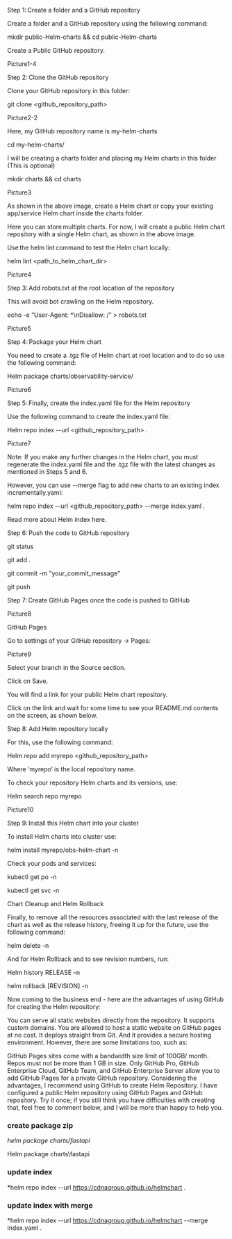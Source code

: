 Step 1: Create a folder and a GitHub repository

Create a folder and a GitHub repository using the following command:

mkdir public-Helm-charts && cd public-Helm-charts 

Create a Public GitHub repository.

Picture1-4

Step 2: Clone the GitHub repository 

Clone your GitHub repository in this folder:

git clone <github_repository_path>   

Picture2-2

Here, my GitHub repository name is my-helm-charts 

cd my-helm-charts/ 

I will be creating a charts folder and placing my Helm charts in this folder (This is optional) 

mkdir charts && cd charts 

Picture3

As shown in the above image, create a Helm chart or copy your existing app/service Helm chart inside the charts folder. 

Here you can store multiple charts. For now, I will create a public Helm chart repository with a single Helm chart, as shown in the above image. 

Use the helm lint command to test the Helm chart locally:

helm lint <path_to_helm_chart_dir>  

Picture4

Step 3: Add robots.txt at the root location of the repository

This will avoid bot crawling on the Helm repository. 

echo -e “User-Agent: *\nDisallow: /” > robots.txt 

Picture5

Step 4: Package your Helm chart 

You need to create a .tgz file of Helm chart at root location and to do so use the following command: 

Helm package charts/observability-service/ 

Picture6

Step 5: Finally, create the index.yaml file for the Helm repository 

Use the following command to create the index.yaml file:

Helm repo index --url <github_repository_path> . 

Picture7

Note: If you make any further changes in the Helm chart, you must regenerate the index.yaml file and the .tgz file with the latest changes as mentioned in Steps 5 and 6.

However, you can use --merge flag to add new charts to an existing index incrementally.yaml:

helm repo index --url <github_repository_path> --merge index.yaml . 

Read more about Helm index here.

Step 6: Push the code to GitHub repository 

git status 

git add . 

git commit -m "your_commit_message" 

git push 

Step 7: Create GitHub Pages once the code is pushed to GitHub 

Picture8

GitHub Pages 

Go to settings of your GitHub repository -> Pages:

Picture9

Select your branch in the Source section.

Click on Save.

You will find a link for your public Helm chart repository. 

Click on the link and wait for some time to see your README.md contents on the screen, as shown below.



Step 8: Add Helm repository locally 

For this, use the following command:

Helm repo add myrepo <github_repository_path> 

Where ‘myrepo’ is the local repository name. 

To check your repository Helm charts and its versions, use: 

Helm search repo myrepo 

Picture10

Step 9: Install this Helm chart into your cluster 

To install Helm charts into cluster use:

helm install <release> myrepo/obs-helm-chart -n <namespace> 

Check your pods and services:

kubectl get po -n <namespace> 

kubectl get svc -n <namespace>  

Chart Cleanup and Helm Rollback

Finally, to remove  all the resources associated with the last release of the chart as well as the release history, freeing it up for the future, use the following command: 

helm delete <release> -n <namespace> 

And for Helm Rollback and to see revision numbers, run:

Helm history RELEASE –n <namespace> 

helm rollback <release> [REVISION] -n <namespace> 

Now coming to the business end - here are the advantages of using GitHub for creating the Helm repository:

You can serve all static websites directly from the repository.
It supports custom domains. You are allowed to host a static website on GitHub pages at no cost. It deploys straight from Git.
And it provides a secure hosting environment.
However, there are some limitations too, such as:

GitHub Pages sites come with a bandwidth size limit of 100GB/ month.
Repos must not be more than 1 GB in size.
Only GitHub Pro, GitHub Enterprise Cloud, GitHub Team, and GitHub Enterprise Server allow you to add GitHub Pages for a private GitHub repository.
Considering the advantages, I recommend using GitHub to create Helm Repository. I have configured a public Helm repository using GitHub Pages and GitHub repository. Try it once; if you still think you have difficulties with creating that, feel free to comment below, and I will be more than happy to help you.



### create package zip
*helm package charts/fastapi*

Helm package charts\fastapi

### update index 
*helm repo index --url https://cdnagroup.github.io/helmchart .
### update index with merge
*helm repo index --url https://cdnagroup.github.io/helmchart --merge index.yaml .
